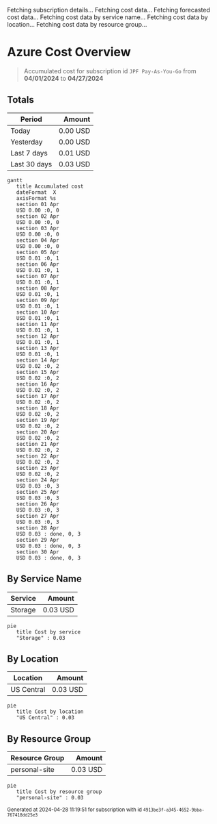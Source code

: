 Fetching subscription details...
Fetching cost data...
Fetching forecasted cost data...
Fetching cost data by service name...
Fetching cost data by location...
Fetching cost data by resource group...
# Azure Cost Overview

> Accumulated cost for subscription id `JPF Pay-As-You-Go` from **04/01/2024** to **04/27/2024**

## Totals

|Period|Amount|
|---|---:|
|Today|0.00 USD|
|Yesterday|0.00 USD|
|Last 7 days|0.01 USD|
|Last 30 days|0.03 USD|

```mermaid
gantt
   title Accumulated cost
   dateFormat  X
   axisFormat %s
   section 01 Apr
   USD 0.00 :0, 0
   section 02 Apr
   USD 0.00 :0, 0
   section 03 Apr
   USD 0.00 :0, 0
   section 04 Apr
   USD 0.00 :0, 0
   section 05 Apr
   USD 0.01 :0, 1
   section 06 Apr
   USD 0.01 :0, 1
   section 07 Apr
   USD 0.01 :0, 1
   section 08 Apr
   USD 0.01 :0, 1
   section 09 Apr
   USD 0.01 :0, 1
   section 10 Apr
   USD 0.01 :0, 1
   section 11 Apr
   USD 0.01 :0, 1
   section 12 Apr
   USD 0.01 :0, 1
   section 13 Apr
   USD 0.01 :0, 1
   section 14 Apr
   USD 0.02 :0, 2
   section 15 Apr
   USD 0.02 :0, 2
   section 16 Apr
   USD 0.02 :0, 2
   section 17 Apr
   USD 0.02 :0, 2
   section 18 Apr
   USD 0.02 :0, 2
   section 19 Apr
   USD 0.02 :0, 2
   section 20 Apr
   USD 0.02 :0, 2
   section 21 Apr
   USD 0.02 :0, 2
   section 22 Apr
   USD 0.02 :0, 2
   section 23 Apr
   USD 0.02 :0, 2
   section 24 Apr
   USD 0.03 :0, 3
   section 25 Apr
   USD 0.03 :0, 3
   section 26 Apr
   USD 0.03 :0, 3
   section 27 Apr
   USD 0.03 :0, 3
   section 28 Apr
   USD 0.03 : done, 0, 3
   section 29 Apr
   USD 0.03 : done, 0, 3
   section 30 Apr
   USD 0.03 : done, 0, 3
```

## By Service Name

|Service|Amount|
|---|---:|
|Storage|0.03 USD|

```mermaid
pie
   title Cost by service
   "Storage" : 0.03
```

## By Location

|Location|Amount|
|---|---:|
|US Central|0.03 USD|

```mermaid
pie
   title Cost by location
   "US Central" : 0.03
```

## By Resource Group

|Resource Group|Amount|
|---|---:|
|personal-site|0.03 USD|

```mermaid
pie
   title Cost by resource group
   "personal-site" : 0.03
```

<sup>Generated at 2024-04-28 11:19:51 for subscription with id `4913be3f-a345-4652-9bba-767418dd25e3`</sup>
